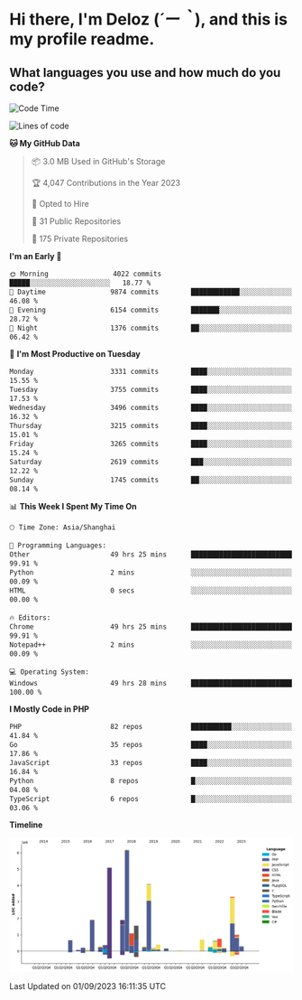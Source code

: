 # **Hi there, I'm Deloz (*´ー｀*), and this is my profile readme.**

## **What languages you use and how much do you code?**

<!--START_SECTION:waka-->
![Code Time](http://img.shields.io/badge/Code%20Time-2%2C270%20hrs%2033%20mins-blue)

![Lines of code](https://img.shields.io/badge/From%20Hello%20World%20I%27ve%20Written-31.5%20million%20lines%20of%20code-blue)

**🐱 My GitHub Data** 

> 📦 3.0 MB Used in GitHub's Storage 
 > 
> 🏆 4,047 Contributions in the Year 2023
 > 
> 💼 Opted to Hire
 > 
> 📜 31 Public Repositories 
 > 
> 🔑 175 Private Repositories 
 > 
**I'm an Early 🐤** 

```text
🌞 Morning                4022 commits        █████░░░░░░░░░░░░░░░░░░░░   18.77 % 
🌆 Daytime                9874 commits        ████████████░░░░░░░░░░░░░   46.08 % 
🌃 Evening                6154 commits        ███████░░░░░░░░░░░░░░░░░░   28.72 % 
🌙 Night                  1376 commits        ██░░░░░░░░░░░░░░░░░░░░░░░   06.42 % 
```
📅 **I'm Most Productive on Tuesday** 

```text
Monday                   3331 commits        ████░░░░░░░░░░░░░░░░░░░░░   15.55 % 
Tuesday                  3755 commits        ████░░░░░░░░░░░░░░░░░░░░░   17.53 % 
Wednesday                3496 commits        ████░░░░░░░░░░░░░░░░░░░░░   16.32 % 
Thursday                 3215 commits        ████░░░░░░░░░░░░░░░░░░░░░   15.01 % 
Friday                   3265 commits        ████░░░░░░░░░░░░░░░░░░░░░   15.24 % 
Saturday                 2619 commits        ███░░░░░░░░░░░░░░░░░░░░░░   12.22 % 
Sunday                   1745 commits        ██░░░░░░░░░░░░░░░░░░░░░░░   08.14 % 
```


📊 **This Week I Spent My Time On** 

```text
🕑︎ Time Zone: Asia/Shanghai

💬 Programming Languages: 
Other                    49 hrs 25 mins      █████████████████████████   99.91 % 
Python                   2 mins              ░░░░░░░░░░░░░░░░░░░░░░░░░   00.09 % 
HTML                     0 secs              ░░░░░░░░░░░░░░░░░░░░░░░░░   00.00 % 

🔥 Editors: 
Chrome                   49 hrs 25 mins      █████████████████████████   99.91 % 
Notepad++                2 mins              ░░░░░░░░░░░░░░░░░░░░░░░░░   00.09 % 

💻 Operating System: 
Windows                  49 hrs 28 mins      █████████████████████████   100.00 % 
```

**I Mostly Code in PHP** 

```text
PHP                      82 repos            ██████████░░░░░░░░░░░░░░░   41.84 % 
Go                       35 repos            ████░░░░░░░░░░░░░░░░░░░░░   17.86 % 
JavaScript               33 repos            ████░░░░░░░░░░░░░░░░░░░░░   16.84 % 
Python                   8 repos             █░░░░░░░░░░░░░░░░░░░░░░░░   04.08 % 
TypeScript               6 repos             █░░░░░░░░░░░░░░░░░░░░░░░░   03.06 % 
```



**Timeline**

![Lines of Code chart](https://raw.githubusercontent.com/deloz/deloz/main/assets/bar_graph.png)


 Last Updated on 01/09/2023 16:11:35 UTC
<!--END_SECTION:waka-->
